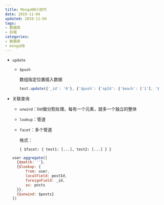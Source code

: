```yaml
---
title: MongoDB小技巧
date: 2019-11-04
updated: 2019-11-04
tags:
- 数据库
- 后端
categories:
- 数据库
- mongoDB
---
```


- `update`

  - `$push`

    数组指定位置插入数据

    ```js
    test.update({'_id': '0'}, {'$push': {'opId': {'$each': ['1'], '$position': 0}}})
    ```
  
- 关联查询

  - `unwind`：list做分割处理，每有一个元素，就多一个独立的整体

  - `lookup`：管道

  - `facet`：多个管道

    格式：

    `{ $facet: { test1: [...], test2: [...] } }`

  ```js
  user.aggregate([
  	{$match: ''},
  	{$lookup: {
  		from: user,
  		localField: postId,
  		foreignField: _id,
  		as: posts
  	}},
  	{$unwind: $posts}
  ])
  ```

  
